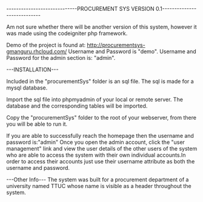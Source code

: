   -----------------------------PROCUREMENT SYS VERSION 0.1----------------------------


Am not sure whether there will be another version of this system, however it was made using
the codeigniter php framework.

Demo of the project is found at: http://procurementsys-gmanguru.rhcloud.com/
Username and Password is "demo".
Username and Password for the admin section is: "admin".




---INSTALLATION---

Included in the "procurementSys" folder is an sql file. The sql is made for a mysql 
database.

Import the sql file into phpmyadmin of your local or remote server. The database 
and the corresponding tables will be imported.

Copy the "procurementSys" folder to the root of your webserver, from there you will be
able to run it.

If you are able to successfully reach the homepage then the username and password is:"admin"
Once you open the admin account, click the "user management" link and view the user details
of the other users of the system who are able to access the system with their
own individual accounts.In order to access their accounts just use their username attribute
as both the username and password.

---Other Info---
The system was built for a procurement department of a university named TTUC whose name is
visible as a header throughout the system.

